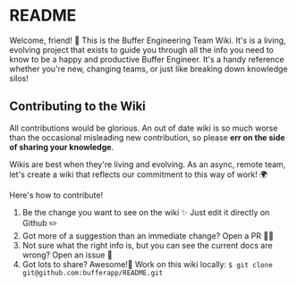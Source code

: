 # README
Welcome, friend! 👋 This is the Buffer Engineering Team Wiki. It's is a living, evolving project that exists to guide you through all the info you need to know to be a happy and productive Buffer Engineer. It's a handy reference whether you're new, changing teams, or just like breaking down knowledge silos!  

## Contributing to the Wiki
All contributions would be glorious. An out of date wiki is so much worse than the occasional misleading new contribution, so please **err on the side of sharing your knowledge**.

Wikis are best when they're living and evolving. As an async, remote team, let's create a wiki that reflects our commitment to this way of work! 🌍

Here's how to contribute!
1. Be the change you want to see on the wiki ✨ Just edit it directly on Github ✏️
2. Got more of a suggestion than an immediate change? Open a PR 🙋🏽‍
3. Not sure what the right info is, but you can see the current docs are wrong? Open an issue 🤔
4. Got lots to share? Awesome!🦄 Work on this wiki locally: `$ git clone git@github.com:bufferapp/README.git`
